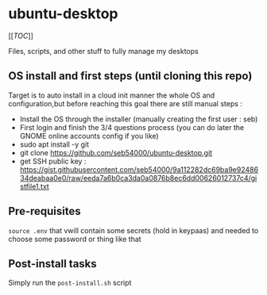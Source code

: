 # ubuntu-desktop

[[_TOC_]]

Files, scripts, and other stuff to fully manage my desktops


## OS install and first steps (until cloning this repo)

Target is to auto install in a cloud init manner the whole OS and configuration,but before reaching this goal there are still manual steps :
- Install the OS through the installer (manually creating the first user : seb)
- First login and finish the 3/4 questions process (you can do later the GNOME online accounts config if you like)
- sudo apt install -y git
- git clone https://github.com/seb54000/ubuntu-desktop.git
- get SSH public key : https://gist.githubusercontent.com/seb54000/9a112282dc69ba9e9248634deabaa0e0/raw/eeda7a6b0ca3da0a0876b8ec6dd00626012737c4/gistfile1.txt



## Pre-requisites

`source .env` that vwill contain some secrets (hold in keypaas) and needed to choose some password or thing like that



## Post-install tasks

Simply run the `post-install.sh` script
